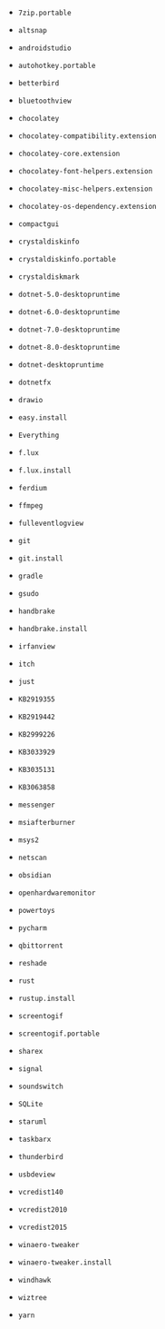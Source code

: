 - `7zip.portable`

- `altsnap`

- `androidstudio`

- `autohotkey.portable`

- `betterbird`

- `bluetoothview`

- `chocolatey`

- `chocolatey-compatibility.extension`

- `chocolatey-core.extension`

- `chocolatey-font-helpers.extension`

- `chocolatey-misc-helpers.extension`

- `chocolatey-os-dependency.extension`

- `compactgui`

- `crystaldiskinfo`

- `crystaldiskinfo.portable`

- `crystaldiskmark`

- `dotnet-5.0-desktopruntime`

- `dotnet-6.0-desktopruntime`

- `dotnet-7.0-desktopruntime`

- `dotnet-8.0-desktopruntime`

- `dotnet-desktopruntime`

- `dotnetfx`

- `drawio`

- `easy.install`

- `Everything`

- `f.lux`

- `f.lux.install`

- `ferdium`

- `ffmpeg`

- `fulleventlogview`

- `git`

- `git.install`

- `gradle`

- `gsudo`

- `handbrake`

- `handbrake.install`

- `irfanview`

- `itch`

- `just`

- `KB2919355`

- `KB2919442`

- `KB2999226`

- `KB3033929`

- `KB3035131`

- `KB3063858`

- `messenger`

- `msiafterburner`

- `msys2`

- `netscan`

- `obsidian`

- `openhardwaremonitor`

- `powertoys`

- `pycharm`

- `qbittorrent`

- `reshade`

- `rust`

- `rustup.install`

- `screentogif`

- `screentogif.portable`

- `sharex`

- `signal`

- `soundswitch`

- `SQLite`

- `staruml`

- `taskbarx`

- `thunderbird`

- `usbdeview`

- `vcredist140`

- `vcredist2010`

- `vcredist2015`

- `winaero-tweaker`

- `winaero-tweaker.install`

- `windhawk`

- `wiztree`

- `yarn`
